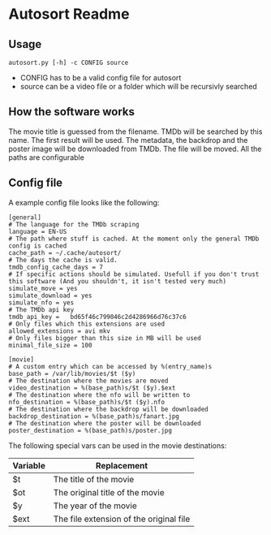 # Autosort Readme
## Usage
```
autosort.py [-h] -c CONFIG source
```
- CONFIG has to be a valid config file for autosort
- source can be a video file or a folder which will be recursivly searched

## How the software works
The movie title is guessed from the filename. 
TMDb will be searched by this name. The first result will be used.
The metadata, the backdrop and the poster image will be downloaded from TMDb.
The file will be moved.
All the paths are configurable

## Config file
A example config file looks like the following:
```
[general]
# The language for the TMDb scraping
language = EN-US
# The path where stuff is cached. At the moment only the general TMDb config is cached
cache_path = ~/.cache/autosort/
# The days the cache is valid.
tmdb_config_cache_days = 7
# If specific actions should be simulated. Usefull if you don't trust this software (And you shouldn't, it isn't tested very much)
simulate_move = yes
simulate_download = yes
simulate_nfo = yes
# The TMDb api key
tmdb_api_key =   bd65f46c799046c2d4286966d76c37c6
# Only files which this extensions are used
allowed_extensions = avi mkv
# Only files bigger than this size in MB will be used
minimal_file_size = 100

[movie]
# A custom entry which can be accessed by %(entry_name)s
base_path = /var/lib/movies/$t ($y)
# The destination where the movies are moved
video_destination = %(base_path)s/$t ($y).$ext
# The destination where the nfo will be written to
nfo_destination = %(base_path)s/$t ($y).nfo
# The destination where the backdrop will be downloaded
backdrop_destination = %(base_path)s/fanart.jpg
# The destination where the poster will be downloaded
poster_destination = %(base_path)s/poster.jpg
```

The following special vars can be used in the movie destinations:

| Variable | Replacement |
| -------- | -------- | 
| $t | The title of the movie     |
| $ot | The original title of the movie |
| $y | The year of the movie |
| $ext | The file extension of the original file |




